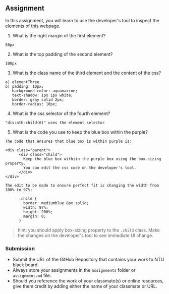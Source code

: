 ## Assignment

In this assignment, you will learn to use the developer's tool to inspect the elements of [this](https://nznznh.csb.app/) webpage.

1. What is the right margin of the first element? 
```
50px
```

2. What is the top padding of the second element?
```
100px
```

3. What is the class name of the third element and the content of the css?
```
a) elementThree
b) padding: 10px;
   background-color: aquamarine;
   text-shadow: 1px 1px white;
   border: gray solid 2px;
   border-radius: 10px;
```

4. What is the css selector of the fourth element?
```
"div:nth-child(6)" uses the element selector
```

5. What is the code you use to keep the blue box within the purple?
```
The code that ensures that blue box is within purple is:

<div class="parent">
      <div class="child">
        Keep the blue box withiin the purple box using the box-sizing property.
        You can edit the css code on the developer's tool.
      </div>
</div>

The edit to be made to ensure perfect fit is changing the width from 100% to 97%:

      .child {
        border: mediumblue 8px solid;
        width: 97%;
        height: 200%;
        margin: 0;
      }
```

> hint: you should apply box-sizing property to the `.child` class. Make the changes on the developer's tool to see immediate UI change.



### Submission 

- Submit the URL of the GitHub Repository that contains your work to NTU black board.
- Always store your assignments in the `assignments` folder or `assignment.md` file.
- Should you reference the work of your classmate(s) or online resources, give them credit by adding either the name of your classmate or URL. 

